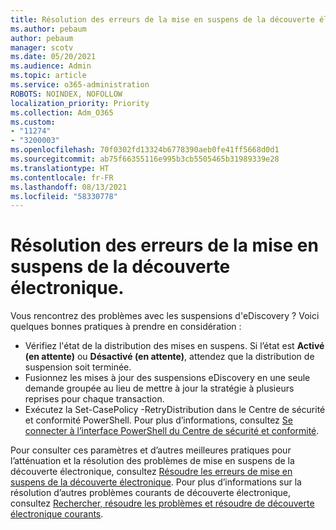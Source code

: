 ```yaml
---
title: Résolution des erreurs de la mise en suspens de la découverte électronique.
ms.author: pebaum
author: pebaum
manager: scotv
ms.date: 05/20/2021
ms.audience: Admin
ms.topic: article
ms.service: o365-administration
ROBOTS: NOINDEX, NOFOLLOW
localization_priority: Priority
ms.collection: Adm_O365
ms.custom:
- "11274"
- "3200003"
ms.openlocfilehash: 70f0302fd13324b6778390aeb0fe41ff5668d0d1
ms.sourcegitcommit: ab75f66355116e995b3cb5505465b31989339e28
ms.translationtype: HT
ms.contentlocale: fr-FR
ms.lasthandoff: 08/13/2021
ms.locfileid: "58330778"
---
```

# <a name="troubleshooting-ediscovery-holds-errors"></a>Résolution des erreurs de la mise en suspens de la découverte électronique.

Vous rencontrez des problèmes avec les suspensions d'eDiscovery ? Voici quelques bonnes pratiques à prendre en considération :

- Vérifiez l'état de la distribution des mises en suspens.  Si l’état est **Activé (en attente)** ou **Désactivé (en attente)**, attendez que la distribution de suspension soit terminée.
- Fusionnez les mises à jour des suspensions eDiscovery en une seule demande groupée au lieu de mettre à jour la stratégie à plusieurs reprises pour chaque transaction.
- Exécutez la <policyname> Set-CasePolicy -RetryDistribution dans le Centre de sécurité et conformité PowerShell. Pour plus d’informations, consultez [Se connecter à l’interface PowerShell du Centre de sécurité et conformité](https://docs.microsoft.com/powershell/exchange/connect-to-scc-powershell).

Pour consulter ces paramètres et d’autres meilleures pratiques pour l’atténuation et la résolution des problèmes de mise en suspens de la découverte électronique, consultez [Résoudre les erreurs de mise en suspens de la découverte électronique](https://docs.microsoft.com/microsoft-365/compliance/hold-distribution-errors).
Pour plus d’informations sur la résolution d’autres problèmes courants de découverte électronique, consultez [Rechercher, résoudre les problèmes et résoudre de découverte électronique courants](https://docs.microsoft.com/microsoft-365/compliance/ediscovery-troubleshooting-common-issues).
